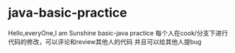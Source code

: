 # java-basic-practice
Hello,everyOne,I am Sunshine
basic-java practice
每个人在cook/分支下进行代码的修改，可以评论和review其他人的代码
并且可以给其他人提bug
